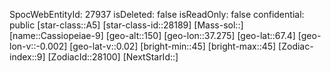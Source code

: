 ﻿---
location: [67.4,37.275,150]
type: Station
tags:
- astro/Star

---
SpocWebEntityId: 27937
isDeleted: false
isReadOnly: false
confidential: public
[star-class::A5]
[star-class-id::28189]
[Mass-sol::]
[name::Cassiopeiae-9]
[geo-alt::150]
[geo-lon::37.275]
[geo-lat::67.4]
[geo-lon-v::-0.002]
[geo-lat-v::0.02]
[bright-min::45]
[bright-max::45]
[Zodiac-index::9]
[ZodiacId::28100]
[NextStarId::]

